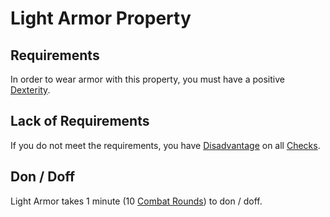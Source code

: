 # Light Armor Property
## Requirements
In order to wear armor with this property, you must have a positive [Dexterity](../../../../Player%20Characters/Chosen%20Statistics/Dexterity.md).
## Lack of Requirements
If you do not meet the requirements, you have [Disadvantage](../../../../Game%20Procedures/Dice%20Rolls/Disadvantage.md) on all [Checks](../../../../Game%20Procedures/Check.md).
## Don / Doff
Light Armor takes 1 minute (10 [Combat Rounds](../../../../Game%20Procedures/Round.md#Combat%20Round)) to don / doff.